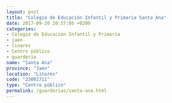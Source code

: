 ```yaml
---
layout: post
title: "Colegio de Educación Infantil y Primaria Santa Ana"
date: 2017-09-20 20:57:05 +0200
categories:
- Colegio de Educación Infantil y Primaria
- jaen
- linares
- Centro público
- guarderia
name: "Santa Ana"
province: "Jaén"
location: "Linares"
code: "23002711"
type: "Centro público"
permalink: /guarderias/santa-ana.html
---
```

